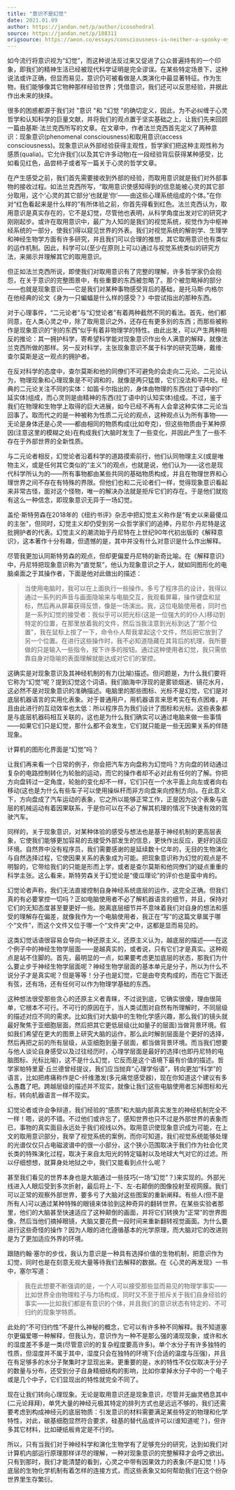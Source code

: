 ```yaml
---
title: "意识不是幻觉"
date: 2021.01.09
author: https://jandan.net/p/author/icosohedral
source: https://jandan.net/p/108311
origsource: https://aeon.co/essays/consciousness-is-neither-a-spooky-mystery-nor-an-illusory-belief
---
```




如今流行将意识视为“幻觉”，而这种说法反过来又促进了公众普遍持有的一个印象，即我们的精神生活已经被现代科学证明是完全谬误。在某些特定场景下，这种说法或许正确，但显而易见，意识仍可被看做是人类演化中最显著特征。作为生物，我们能够像其它物种那样经验世界；凭借意识，我们还可以反思经验，并据此作出未来的抉择。

很多的困惑都源于我们对 "意识 "和 "幻觉 "的确切定义，因此，为不必纠缠于心灵哲学和认知科学的巨量文献，并将我们的观点置于坚实基础之上，让我们先来回顾一篇由基斯·法兰克西所写的文章。在文章中，作者法兰克西首先定义了两种意识：现象意识(phenomenal consciousness)和取用意识(access consciousness)。现象意识从外部经验获得主观性，哲学家们把这种主观性称为感质(qualia)。它允许我们(以及其它许多动物)在一段经验背后获得某种感受，比如看见红色，品尝柿子或者写一篇关于心灵的哲学文章。

在产生感受之前，我们首先需要接收到外部的经验，而取用意识就是我们对外部事物的接收过程。如法兰克西所写，“取用意识使感知得到的信息能被心灵的其它部分取用，这个‘心灵的其它部分’也就是‘你’——由这些心理系统组成的个体。”在你对“红色看起来是什么样的”有所体验之前，你首先得看到红色。法兰克西认为，取用意识是真实存在的，它不是幻觉，尽管他也表明，从科学角度出发对它的研究才刚刚起步。或许在取用意识中，最广为人知的是我们的视觉系统，视觉作为中枢神经系统的一部分，使我们得以窥见世界的外表。我们对视觉系统的解剖学、生理学和神经生物学方面有许多研究，并且我们可以合理的推想，其它取用意识也有类似的运作机制。因此，科学可以(至少在原则上可以)通过与视觉系统类似的研究方法，来揭示并理解其它的取用意识。

但正如法兰克西所说，即使我们对取用意识有了完整的理解，许多哲学家仍会抱怨，在关于意识的完整图景中，有些重要的东西被忽略了。那个被忽略掉的部分——也就是现象意识——它是我们对某种事物感受背后的基础，是托马斯·内格尔在他经典的论文《身为一只蝙蝠是什么样的感受？》中尝试指出的那种东西。

对于心理事件，“二元论者”与“幻觉论者”有着两种截然不同的看法。首先，他们都同意，在人类心灵之中，除了取用意识之外，还存在有更多别的东西；而那些被称作是现象意识的“别的东西”似乎有着非物理学的特性。由此出发，可以产生两种相反的推论：其一拥护科学，寄希望科学能对现象意识作出令人满意的解释，就像法兰克西所做的那样。另一反对科学，主张现象意识不属于科学的研究范畴，戴维·查尔莫斯是这一观点的拥护者。

在反对科学的态度中，查尔莫斯和他的同僚们不可避免的会走向二元论。二元论认为，物理现象和心理现象是不可调和的，就像是两只猛兽，它们没法和平共处。经典的二元论关注不同的实体：如笛卡尔指出的，身体由物理的东西(拉丁语中的广延实体)组成，而心灵则是由精神的东西(拉丁语中的认知实体)组成。不过，鉴于我们在物理和生物学上取得的巨大进展，如今已经不再有人会拿这种实体二元论当回事了。取而代之的是一种被称为性质二元论的观点，这种观点认为所有事物——无论是身体还是心灵——都由相同的物质构成(比如夸克)，但这些物质由于某种原因(注意这里的模糊之处)在构成我们大脑时发生了一些变化，并因此产生了一些不存在于外部世界的全新性质。

与二元论者相反，幻觉论者沿着科学的道路摸索前行，他们认同物理主义(或是唯物主义，或是任何其它类似的“主义”)的观点，也就是说，他们认为——这也是现代科学所认为的——所有事物都由某些共同的基础物质构成，并且在物理世界和心理世界之间不存在有特殊的界限。但他们也和二元论者们一样，觉得现象意识看起来非常古怪，面对这个怪物，唯一的解决办法就是拒斥它们的存在。于是他们就抱有这么一种信念，即现象意识无异于一场幻觉。

盖伦·斯特劳森在2018年的《纽约书评》杂志中把幻觉主义称作是“有史以来最傻瓜的主张”，但同时，幻觉主义却仍受到另一众哲学家们的追捧，丹尼尔·丹尼特是这批拥护者的代表。幻觉主义的潮流始于丹尼特在上世纪90年代初出版的《解释意识》，这本著作十分有趣，但遗憾的是，其中并没有什么对意识是什么作出解释。

尽管我更加认同斯特劳森的观点，但却更偏爱丹尼特的新奇比喻。在《解释意识》中，丹尼特把现象意识称为“直觉泵”，他认为现象意识之于人，就如同图形化的电脑桌面之于其操作者，下面是他对此做出的描述：

> 当使用电脑时，我可以在上面执行一些操作。多亏了程序员的设计，我得以通过一系列的声音与画面隐喻来与电脑交互，我观看屏幕，操作键盘和鼠标，然后再从屏幕获得反馈，像是一场演出。我，这位电脑使用者，同时也是一系列幻觉的接受者：我似乎可以把光标(这是一位强大的的仆人)移动到特定的位置，在那里放着我的文件，然后当我注意到光标到达了“那个位置”，我在鼠标上按了一下，命令仆人帮我拿起这个文件，然后把它放到了另一个位置。在进行这些操作时，我不必知道隐藏在其背后的机理，我所要做的只是输入一些指令，按下许多的按钮。通过这种使用者幻觉，我只需依靠自身对隐喻的表面理解就能达成对它们的掌控。

这确实是对现象意识及其神经机制的有力(比喻)描述。但问题是，为什么我们要将它称为“幻觉”呢？提到幻觉这个词语，我们脑海中浮现的是雾锁烟迷、镜花水月，这必然不是对现象意识的准确描述。电脑里的那些图标、光标不是幻觉，它们是对底层机器语言的实用化表象。对于普通用户，用机器语言来思考实在有点困难，并且由此进行的互动效率也太低：所以程序员为我们设计了图标和光标。这些表象都是与底层机器码相互关联的，这也是为什么我们确实可以通过电脑来做一些事情——如果它们只是幻觉，那什么都不会发生，它们就只能是一些无因果关系的伴随现象。

计算机的图形化界面是“幻觉”吗？

让我们再来看一个日常的例子，你会把汽车方向盘称为幻觉吗？方向盘的转动通过复杂的电路控制转化为轮胎的运动，而它的操作者却不必对此有任何的了解。你把方向盘转过一定角度，轮胎的变化却不一样，它们只在一个水平面上向左或者向右移动(这也是为什么有些车子可以使用操纵杆而非方向盘来向控制方向)。在此意义下，方向盘成了汽车运动的表象，它之所以能够正常工作，正是因为这个表象与底层的机械运动有着因果联系，于是你可以在不必了解其机理的情况下快速有效的驾驶汽车。

同样的，关于现象意识，对某种体验的感受与想法也是基于神经机制的更高层表象，它使我们能够更加容易的去接受外部发生的信息，更快作出反应，更好的适应环境。自然界中没有程序员，我们需要感谢的是延续数十亿年的，无目的生物演化与自然选择过程，它使因果关系的表象成为可能。把现象意识称为幻觉的观点是不明智的，它带给我们的只能是形而上学，或者是查尔莫斯和他同僚们的疑点重重的科学主张。这么看来，斯特劳森关于幻觉论是“傻瓜理论”的评价也是蛮中肯的。

幻觉论者声称，我们无法直接控制自身神经系统底层的运作，这完全正确。但我们真的有必要掌控一切吗？正如电脑使用者不必了解机器语言的细节，并且，保持对它们的无知态度甚至要更好一些。脱离底层细节并不意味着我们对自身的想法和感受的理解存在偏差，就像我作为一个电脑使用者，我正在“写”的这篇文章属于哪个“文件”，而这个文件又位于哪一个“文件夹”之中，这都是显而易见的。

这类幻觉话语很容易会导向一种还原主义。还原主义认为，越底层的描述——在这个例子中的神经生物学层面——是越真实的，或者说，只有它们才是真实。这种观点是站不住脚的。首先，最明显的一点，如果要考虑更加底层的状态，那我们为什么要止步于神经生物学层面呢？神经生物学层面的基本单元是分子，所以为什么不说分子才是真实呢？但是等等！分子也是幻觉，它是由夸克构成的，而在它下面还有弦，还有场，还有任何可以作为物理学基础的东西。

这种想法很受那些贪心的还原主义者青睐，不过说到底，它确实很傻，理由很简单，它根本不可行。不可行的原因在于，当人类试图对自然有所理解时，不同层级的描述对应不同的需求。比如我们对大脑中的生物化学感兴趣，那么我们的镜头就最好聚焦于亚细胞层面，然后把其它更低层级(比如量子的层面)当做背景环境。假如我们希望在更大的图景上研究大脑的运作，那么此时解剖层面是个更好的选择，然后再把之前的所有层级，从亚细胞到量子层面，都当做背景环境。而当我们想要与他人谈论自身感受以及过往经历时，心理学层面是最好的选择(也即丹尼特的电脑图标、光标比喻)，这不是什么幻觉，它反而是这个语境下最有价值的描述。哲学家帕特里夏·丘兰德曾经提议，我们应当抛弃“心理学俗语”，转向更加“科学”的语言，比如把疼痛称作是C-纤维激发(多元痛觉感受器)，现在你知道这个建议有多么愚蠢了吧。跨越层级的描述并不现实，就像让我们这些电脑使用者忘掉图标和光标，转向机器语言一样不现实。

幻觉论者或许会争辩道，我们经验的“感质”和大脑内部真实发生的神经机制完全不一样！嗯，说的不错。不过他们或许忘了，感知世界也只不过是外部世界的表象而已，事物的真实面目永远处于我们视线以外。取用意识使现象意识成为可能，在上文的取用意识部分，我举了视觉系统的案例，而你可知道，我们视觉系统能够处理的光谱仅仅只占电磁波谱中的很一小部分，这个狭小范围取决于我们作为社会化灵长类的特殊演化过程，取决于来自太阳光的特定辐射以及地球大气对它的过滤。所以仔细想想，就算身处地狱之中，我们又能看到点什么呢？

甚至我们看见的世界本身也是大脑通过一些技巧(一场“幻觉”？)来实现的。外部光线进入人眼后受到多次折射，最后将上-下、左-右颠倒的图像投射至视网膜。我们可以正常的观察外部世界，要多亏了大脑对这些图案的重新阐释。有些人(但不是所有人)可以通过某种特殊的眼镜来体验到这种奇异的翻转世界。在某些实验者那里，他们的大脑甚至快速适应了这种颠倒的画面，并将它们转换为“正常”的世界图像，然后当他们摘掉眼镜，大脑又要花费一段时间来重新翻转视觉画面。为什么要进行这些奇怪的操作？因为人眼的进化遵循基本的光学原理，而大脑对它的改进则是为了更加适应外界的环境。

跟随约翰·塞尔的步伐，我认为意识是一种具有选择价值的生物机制，把意识作为幻觉，同时也是在刻意无视大量等待我们去解释的数据。在《心灵的再发现》一书中，塞尔写道：

> 我在此想要不断强调的是，一个人可以接受那些显而易见的物理学事实——比如世界全由物理粒子与力场构成，同时又不至于拒斥关于我们自身经验的事实——比如我们都是有意识的个体，并且我们的意识状态有特定的、不可归约的现象学特质。

此处的“不可归约性”不是什么神秘的概念，它可以有许多种不同解释。我不知道塞尔更偏爱哪一种解释，但我认为，意识作为一种不是那么强的涌现现象，或许和水的湿度差不多是一类(尽管意识的的复杂程度要高许多)。单个水分子有许多独特的性质，但湿度并不属于其中，湿度只会在独特的环境下(合适的温度与压强)，并且在有足够多的水分子聚集时才显现出来。更重要的是，水的特性不仅仅取决于分子的数量与分布，还受到分子自身精细结构的影响，比如你拿掉水分子中的一个电子或是几个中子，它们显现出的特性就完全不同了。

现在让我们转向心理现象。无论是取用意识还是现象意识，尽管并无幽灵栖息其中(二元论拜拜)，单凭大量的神经元极其特定的排列方式也是远远不够的，我们还需要考虑到构成神经元的底层物质：引发意识的材料需要满足某些特定的物理和化学特性，对此，碳基细胞显然符合要求，硅基的替代品或许可以(谁知道呢？)，但许多其它材料，比如硬纸板肯定是不行的。

所以，只有当我们对于神经科学和演化生物学有了足够充分的研究，达到如我们对计算机内部运行原理那样详尽的理解，一种对现象意识的完整解释才会呼之欲出。只有到那时，我们才能清楚的看到，心灵之中带有因果效力的表象(不是幻觉！)与底层的生物化学机制有着怎样的连接方式，而这些表象又如何帮助我们在这个纷杂世界里生存繁衍。